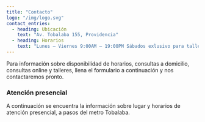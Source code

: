 ```yaml
---
title: "Contacto"
logo: "/img/logo.svg"
contact_entries:
  - heading: Ubicación
    text: "Av. Tobalaba 155, Providencia"
  - heading: Horarios
    text: "Lunes – Viernes 9:00AM – 19:00PM Sábados exlusivo para talleres"
---
```


Para información sobre disponibilidad de horarios, consultas a domicilio, consultas online y talleres, llena el formulario a continuación y nos contactaremos pronto.

<h3 class="f4 b lh-title mb2">Atención presencial</h3>

A continuación se encuentra la información sobre lugar y horarios de atención presencial, a pasos del metro Tobalaba. 
